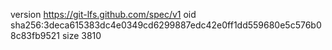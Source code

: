 version https://git-lfs.github.com/spec/v1
oid sha256:3deca615383dc4e0349cd6299887edc42e0ff1dd559680e5c576b08c83fb9521
size 3810
